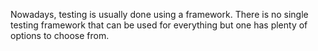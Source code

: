 Nowadays, testing is usually done using a framework.
There is no single testing framework that can be used for everything but one has plenty of options to choose from.
